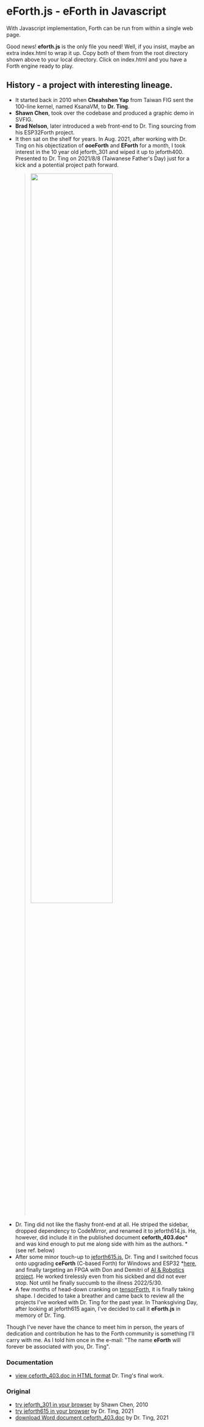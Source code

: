 # eForth.js - eForth in Javascript

With Javascript implementation, Forth can be run from within a single web page.

Good news! **eforth.js** is the only file you need! Well, if you insist, maybe an extra index.html to wrap it up. Copy both of them from the root directory shown above to your local directory. Click on index.html and you have a Forth engine ready to play.

## History - a project with interesting lineage.
* It started back in 2010 when **Cheahshen Yap** from Taiwan FIG sent the 100-line kernel, named KsanaVM, to **Dr. Ting**.
* **Shawn Chen**, took over the codebase and produced a graphic demo in SVFIG.
* **Brad Nelson**, later introduced a web front-end to Dr. Ting sourcing from his ESP32Forth project.
* It then sat on the shelf for years. In Aug. 2021, after working with Dr. Ting on his objectization of **ooeForth** and **EForth** for a month, I took interest in the 10 year old jeforth_301 and wiped it up to jeforth400. Presented to Dr. Ting on 2021/8/8 (Taiwanese Father's Day) just for a kick and a potential project path forward.
  > <img width="70%" src="https://chochain.github.io/eForth.js/docs/jeforth400_snip1.png">
* Dr. Ting did not like the flashy front-end at all. He striped the sidebar, dropped dependency to CodeMirror, and renamed it to jeforth614.js. He, however, did include it in the published document **ceforth_403.doc*** and was kind enough to put me along side with him as the authors. *(see ref. below)
* After some minor touch-up to [jeforth615.js](./orig/jeforth615.html), Dr. Ting and I switched focus onto upgrading **ceForth** (C-based Forth) for Windows and ESP32 *[here](https://github.com/chochain/eforth), and finally targeting an FPGA with Don and Demitri of [AI & Robotics project](https://www.facebook.com/groups/1304548976637542). He worked tirelessly even from his sickbed and did not ever stop. Not until he finally succumb to the illness 2022/5/30.
* A few months of head-down cranking on [tensorForth](https://github.com/chochain/tensorForth), it is finally taking shape. I decided to take a breather and came back to review all the projects I've worked with Dr. Ting for the past year. In Thanksgiving Day, after looking at jeforth615 again, I've decided to call it **eForth.js** in memory of Dr. Ting.

Though I've never have the chance to meet him in person, the years of dedication and contribution he has to the Forth community is something I'll carry with me. As I told him once in the e-mail: "The name **eForth** will forever be associated with you, Dr. Ting".

### Documentation
* [view ceforth_403.doc in HTML format](https://chochain.github.io/eForth.js/docs/ceforth_403.html) Dr. Ting's final work.

### Original
* [try jeforth_301 in your browser](https://chochain.github.io/eForth.js/orig/index_301.html) by Shawn Chen, 2010
* [try jeforth615 in your browser](https://chochain.github.io/eForth.js/orig/jeforth615.html) by Dr. Ting, 2021
* [download Word document ceforth_403.doc](.docs/ceforth_403.doc) by Dr. Ting, 2021
